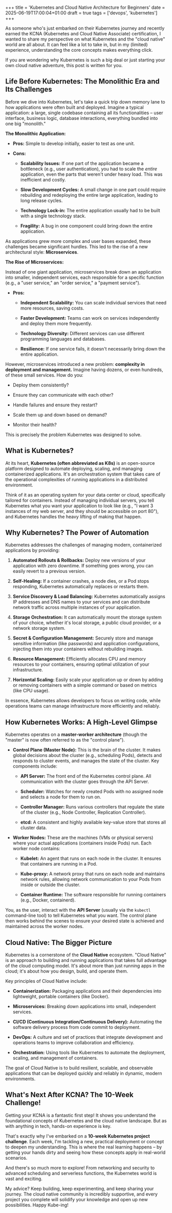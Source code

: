 +++
title = 'Kubernetes and Cloud Native Architecture for Beginners'
date = 2025-06-19T17:00:04+01:00
draft = true
tags = ['devops', 'kubernetes']
+++

As someone who's just embarked on their Kubernetes journey and recently earned the KCNA (Kubernetes and Cloud Native Associate) certification, I wanted to share my perspective on what Kubernetes and the "cloud native" world are all about. It can feel like a lot to take in, but in my (limited) experience, understanding the core concepts makes everything click.

If you are wondering why Kubernetes is such a big deal or just starting your own cloud native adventure, this post is written for you.

## Life Before Kubernetes: The Monolithic Era and Its Challenges

Before we dive into Kubernetes, let's take a quick trip down memory lane to how applications were often built and deployed. Imagine a typical application: a large, single codebase containing all its functionalities – user interface, business logic, database interactions, everything bundled into one big "monolith."

**The Monolithic Application:**

- **Pros:** Simple to develop initially, easier to test as one unit.
    
- **Cons:**
    
    - **Scalability Issues:** If one part of the application became a bottleneck (e.g., user authentication), you had to scale the _entire_ application, even the parts that weren't under heavy load. This was inefficient and costly.
        
    - **Slow Development Cycles:** A small change in one part could require rebuilding and redeploying the entire large application, leading to long release cycles.
        
    - **Technology Lock-in:** The entire application usually had to be built with a single technology stack.
        
    - **Fragility:** A bug in one component could bring down the entire application.
        

As applications grew more complex and user bases expanded, these challenges became significant hurdles. This led to the rise of a new architectural style: **Microservices**.

**The Rise of Microservices:**

Instead of one giant application, microservices break down an application into smaller, independent services, each responsible for a specific function (e.g., a "user service," an "order service," a "payment service").

- **Pros:**
    
    - **Independent Scalability:** You can scale individual services that need more resources, saving costs.
        
    - **Faster Development:** Teams can work on services independently and deploy them more frequently.
        
    - **Technology Diversity:** Different services can use different programming languages and databases.
        
    - **Resilience:** If one service fails, it doesn't necessarily bring down the entire application.
        

However, microservices introduced a new problem: **complexity in deployment and management.** Imagine having dozens, or even hundreds, of these small services. How do you:

- Deploy them consistently?
    
- Ensure they can communicate with each other?
    
- Handle failures and ensure they restart?
    
- Scale them up and down based on demand?
    
- Monitor their health?
    

This is precisely the problem Kubernetes was designed to solve.

## What is Kubernetes?

At its heart, **Kubernetes (often abbreviated as K8s)** is an open-source platform designed to automate deploying, scaling, and managing containerized applications. It's an orchestration system that takes care of the operational complexities of running applications in a distributed environment.

Think of it as an operating system for your data center or cloud, specifically tailored for containers. Instead of managing individual servers, you tell Kubernetes what you want your application to look like (e.g., "I want 3 instances of my web server, and they should be accessible on port 80"), and Kubernetes handles the heavy lifting of making that happen.

## Why Kubernetes? The Power of Automation

Kubernetes addresses the challenges of managing modern, containerized applications by providing:

1. **Automated Rollouts & Rollbacks:** Deploy new versions of your application with zero downtime. If something goes wrong, you can easily revert to a previous version.
    
2. **Self-Healing:** If a container crashes, a node dies, or a Pod stops responding, Kubernetes automatically replaces or restarts them.
    
3. **Service Discovery & Load Balancing:** Kubernetes automatically assigns IP addresses and DNS names to your services and can distribute network traffic across multiple instances of your application.
    
4. **Storage Orchestration:** It can automatically mount the storage system of your choice, whether it's local storage, a public cloud provider, or a network storage system.
    
5. **Secret & Configuration Management:** Securely store and manage sensitive information (like passwords) and application configurations, injecting them into your containers without rebuilding images.
    
6. **Resource Management:** Efficiently allocates CPU and memory resources to your containers, ensuring optimal utilization of your infrastructure.
    
7. **Horizontal Scaling:** Easily scale your application up or down by adding or removing containers with a simple command or based on metrics (like CPU usage).
    

In essence, Kubernetes allows developers to focus on writing code, while operations teams can manage infrastructure more efficiently and reliably.

## How Kubernetes Works: A High-Level Glimpse

Kubernetes operates on a **master-worker architecture** (though the "master" is now often referred to as the "control plane").

- **Control Plane (Master Node):** This is the brain of the cluster. It makes global decisions about the cluster (e.g., scheduling Pods), detects and responds to cluster events, and manages the state of the cluster. Key components include:
    
    - **API Server:** The front end of the Kubernetes control plane. All communication with the cluster goes through the API Server.
        
    - **Scheduler:** Watches for newly created Pods with no assigned node and selects a node for them to run on.
        
    - **Controller Manager:** Runs various controllers that regulate the state of the cluster (e.g., Node Controller, Replication Controller).
        
    - **etcd:** A consistent and highly available key-value store that stores all cluster data.
        
- **Worker Nodes:** These are the machines (VMs or physical servers) where your actual applications (containers inside Pods) run. Each worker node contains:
    
    - **Kubelet:** An agent that runs on each node in the cluster. It ensures that containers are running in a Pod.
        
    - **Kube-proxy:** A network proxy that runs on each node and maintains network rules, allowing network communication to your Pods from inside or outside the cluster.
        
    - **Container Runtime:** The software responsible for running containers (e.g., Docker, containerd).
        

You, as the user, interact with the **API Server** (usually via the `kubectl` command-line tool) to tell Kubernetes what you want. The control plane then works behind the scenes to ensure your desired state is achieved and maintained across the worker nodes.

## Cloud Native: The Bigger Picture

Kubernetes is a cornerstone of the **Cloud Native** ecosystem. "Cloud Native" is an approach to building and running applications that takes full advantage of the cloud computing model. It's about more than just running apps in the cloud; it's about how you design, build, and operate them.

Key principles of Cloud Native include:

- **Containerization:** Packaging applications and their dependencies into lightweight, portable containers (like Docker).
    
- **Microservices:** Breaking down applications into small, independent services.
    
- **CI/CD (Continuous Integration/Continuous Delivery):** Automating the software delivery process from code commit to deployment.
    
- **DevOps:** A culture and set of practices that integrate development and operations teams to improve collaboration and efficiency.
    
- **Orchestration:** Using tools like Kubernetes to automate the deployment, scaling, and management of containers.
    

The goal of Cloud Native is to build resilient, scalable, and observable applications that can be deployed quickly and reliably in dynamic, modern environments.

## What's Next After KCNA? The 10-Week Challenge!

Getting your KCNA is a fantastic first step! It shows you understand the foundational concepts of Kubernetes and the cloud native landscape. But as with anything in tech, hands-on experience is key.

That's exactly why I've embarked on a **10-week Kubernetes project challenge**. Each week, I'm tackling a new, practical deployment or concept to deepen my understanding. This is where the real learning happens – by getting your hands dirty and seeing how these concepts apply in real-world scenarios.

And there's so much more to explore! From networking and security to advanced scheduling and serverless functions, the Kubernetes world is vast and exciting.

My advice? Keep building, keep experimenting, and keep sharing your journey. The cloud native community is incredibly supportive, and every project you complete will solidify your knowledge and open up new possibilities. Happy Kube-ing!
